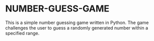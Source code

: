 # NUMBER-GUESS-GAME
This is a simple number guessing game written in Python. The game challenges the user to guess a randomly generated number within a specified range.
